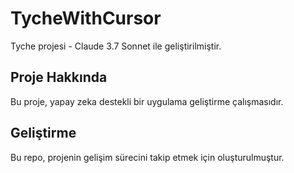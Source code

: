 # TycheWithCursor

Tyche projesi - Claude 3.7 Sonnet ile geliştirilmiştir.

## Proje Hakkında

Bu proje, yapay zeka destekli bir uygulama geliştirme çalışmasıdır.

## Geliştirme

Bu repo, projenin gelişim sürecini takip etmek için oluşturulmuştur.
